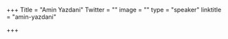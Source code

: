 +++
Title = "Amin Yazdani"
Twitter = ""
image = ""
type = "speaker"
linktitle = "amin-yazdani"

+++


